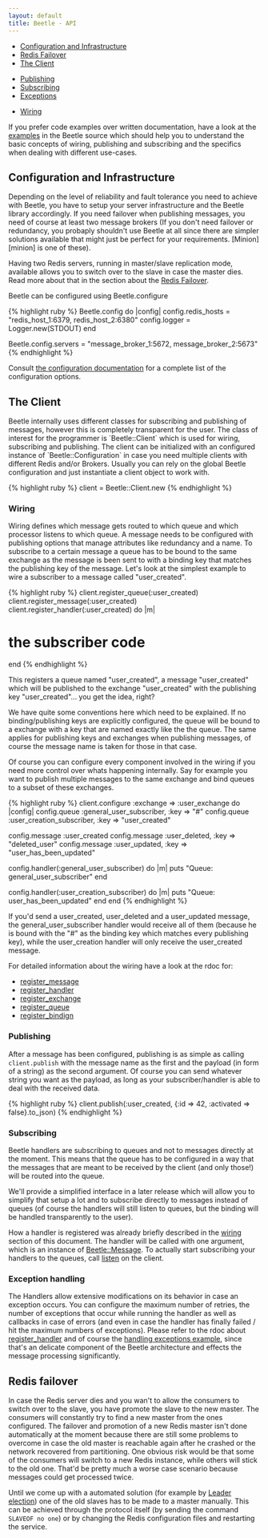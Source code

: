 ```yaml
---
layout: default
title: Beetle - API
---
```


* [Configuration and Infrastructure][configuration]
* [Redis Failover][redis_failover]
* [The Client][client]
+ [Publishing][]
+ [Subscribing][]
+ [Exceptions][]
* [Wiring][wiring]

If you prefer code examples over written documentation, have a look at the [examples][beetle_examples] in the Beetle source which should help you to understand the basic concepts of wiring, publishing and subscribing and the specifics when dealing with different use-cases.

## Configuration and Infrastructure
<a name="configuration" />
Depending on the level of reliability and fault tolerance you need to achieve with Beetle, you have to setup your server infrastructure and the Beetle library accordingly.
If you need failover when publishing messages, you need of course at least two message brokers (If you don't need failover or redundancy, you probaply shouldn't use Beetle at all since there are simpler solutions available that might just be perfect for your requirements. [Minion][minion] is one of these). 

Having two Redis servers, running in master/slave replication mode, available allows you to switch over to the slave in case the master dies. Read more about that in the section about the [Redis Failover][redis_failover].

Beetle can be configured using Beetle.configure
    
{% highlight ruby %}
Beetle.config do |config|
  config.redis_hosts = "redis_host_1:6379, redis_host_2:6380"
  config.logger = Logger.new(STDOUT)
end

Beetle.config.servers = "message_broker_1:5672, message_broker_2:5673"
{% endhighlight %}

Consult [the configuration documentation][config_rdoc] for a complete list of the configuration options.
    
## The Client
<a name="client" />
Beetle internally uses different classes for subscribing and publishing of messages, however this is completely transparent for the user. The class of interest for the programmer is `Beetle::Client` which is used for wiring, subscribing and publishing.
The client can be initialized with an configured instance of `Beetle::Configuration` in case you need multiple clients with different Redis and/or Brokers. Usually you can rely on the global Beetle configuration and just instantiate a client object to work with.

{% highlight ruby %}
client = Beetle::Client.new
{% endhighlight %}

### Wiring
<a name="wiring" />

Wiring defines which message gets routed to which queue and which processor listens to which queue. A message needs to be configured with publishing options that manage attributes like redundancy and a name. To subscribe to a certain message a queue has to be bound to the same exchange as the message is been sent to with a binding key that matches the publishing key of the message. Let's look at the simplest example to wire a subscriber to a message called "user_created".

{% highlight ruby %}
client.register_queue(:user_created)
client.register_message(:user_created)
client.register_handler(:user_created) do |m|
  # the subscriber code
end
{% endhighlight %}

This registers a queue named "user_created", a message "user_created" which will be published to the exchange "user_created" with the publishing key "user_created"... you get the idea, right?

We have quite some conventions here which need to be explained. If no binding/publishing keys are explicitly configured, the queue will be bound to a exchange with a key that are named exactly like the the queue. The same applies for publishing keys and exchanges when publishing messages, of course the message name is taken for those in that case.

Of course you can configure every component involved in the wiring if you need more control over whats happening internally. Say for example you want to publish multiple messages to the same exchange and bind queues to a subset of these exchanges.

{% highlight ruby %}
client.configure :exchange => :user_exchange do |config|
  config.queue :general_user_subscriber, :key => "#"
  config.queue :user_creation_subscriber, :key => "user_created"

  config.message :user_created
  config.message :user_deleted, :key => "deleted_user"
  config.message :user_updated, :key => "user_has_been_updated"

  config.handler(:general_user_subscriber) do |m|
    puts "Queue: general_user_subscriber"
  end

  config.handler(:user_creation_subscriber) do |m|
    puts "Queue: user_has_been_updated"
  end
end
{% endhighlight %}

If you'd send a user_created, user_deleted and a user_updated message, the general_user_subscriber handler would receive all of them (because he is bound with the "#" as the binding key which matches every publishing key), while the user_creation handler will only receive the user_created message.

For detailed information about the wiring have a look at the rdoc for:
* [register_message](/beetle/rdoc/classes/Beetle/Client.html#M000047)
* [register_handler](/beetle/rdoc/classes/Beetle/Client.html#M000048)
* [register_exchange](/beetle/rdoc/classes/Beetle/Client.html#M000044)
* [register_queue](/beetle/rdoc/classes/Beetle/Client.html#M000045)
* [register_bindign](/beetle/rdoc/classes/Beetle/Client.html#M000046)

### Publishing
<a name="publishing" />

After a message has been configured, publishing is as simple as calling `client.publish` with the message name as the first and the payload (in form of a string) as the second argument. Of course you can send whatever string you want as the payload, as long as your subscriber/handler is able to deal with the received data.
  
{% highlight ruby %}
client.publish(:user_created, {:id => 42, :activated => false}.to_json)
{% endhighlight %}


### Subscribing
<a name="subscribing" />

Beetle handlers are subscribing to queues and not to messages directly at the moment. This means that the queue has to be configured in a way that the messages that are meant to be received by the client (and only those!) will be routed into the queue.

We'll provide a simplified interface in a later release which will allow you to simplify that setup a lot and to subscribe directly to messages instead of queues (of course the handlers will still listen to queues, but the binding will be handled transparently to the user).

How a handler is registered was already briefly described in the [wiring][wiring] section of this document. The handler will be called with one argument, which is an instance of [Beetle::Message][beetle_message_rdoc]. To actually start subscribing your handlers to the queues, call [listen][client_listen_rdoc] on the client.

### Exception handling
<a name="exceptions" />

The Handlers allow extensive modifications on its behavior in case an exception occurs. You can configure the maximum number of retries, the number of exceptions that occur while running the handler as well as callbacks in case of errors (and even in case the handler has finally failed / hit the maximum numbers of exceptions). Please refer to the rdoc about [register_handler](/beetle/rdoc/classes/Beetle/Client.html#M000048) and of course the [handling exceptions example][exception_example], since that's an delicate component of the Beetle architecture and effects the message processing significantly.

## Redis failover
<a name="redis_failover" />
In case the Redis server dies and you wan't to allow the consumers to switch over to the slave, you have promote the slave to the new master. The consumers will constantly try to find a new master from the ones configured. The failover and promotion of a new Redis master isn't done automatically at the moment because there are still some problems to overcome in case the old master is reachable again after he crashed or the network recovered from partitioning. One obvious risk would be that some of the consumers will switch to a new Redis instance, while others will stick to the old one. That'd be pretty much a worse case scenario because messages could get processed twice.

Until we come up with a automated solution (for example by [Leader election][leader_election]) one of the old slaves has to be made to a master manually. This can be achieved through the protocol itself (by sending the command `SLAVEOF no one`) or by changing the Redis configuration files and restarting the service.

[beetle_examples]: http://github.com/xing/beetle/tree/master/examples/
[exception_example]: http://github.com/xing/beetle/tree/master/examples/handling_exceptions.rb
[redis_failover]: #redis_failover
[wiring]: #wiring
[configuration]: #configuration
[client]: #client
[publishing]: #publishing
[subscribing]: #subscribing
[exceptions]: #exceptions
[minion]: http://github.com/orionz/minion
[leader_election]: http://en.wikipedia.org/wiki/Leader_election
[config_rdoc]: /beetle/rdoc/classes/Beetle/Configuration.html
[beetle_message_rdoc]: /beetle/rdoc/classes/Beetle/Message.html 
[client_listen_rdoc]: /beetle/rdoc/classes/Beetle/Client.html#M000053

